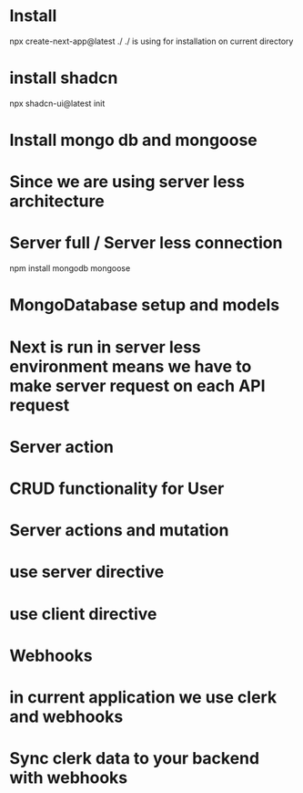 # Install
npx create-next-app@latest ./
./ is using for installation on current directory

# install shadcn 
npx shadcn-ui@latest init

<!-- Mongodb Connection -->
# Install mongo db and mongoose
# Since we are using server less architecture
# Server full / Server less connection
npm install mongodb mongoose

# MongoDatabase setup and models
# Next is run in server less environment means we have to make server request on each API request

<!-- Server action and mutations -->
<!-- Difference between Server less and server full connection environment -->
# Server action
# CRUD functionality for User
# Server actions and mutation
# use server directive
# use client directive

<!-- Webhooks -->
# Webhooks
# in current application we use clerk and webhooks
# Sync clerk data to your backend with webhooks


<!-- 00:00:00 — Intro
00:03:49 — Project Setup
00:12:12 — Next.js Routing & folder structure
00:23:21 — Clerk Authentication
00:37:15 — Layout Sidebar & Mobile Navigation
01:02:06 — Database & Models Setup
01:18:54 — Server Actions & Webhook
01:47:50 — Add Image Form (React Hook Form + Zod Validation)
02:26:05 — Cloudinary Media Uploader
02:49:00 — Transformed Image Components
03:01:10 — Image Server Action
03:33:25 — Homepage + Search & Pagination
03:52:10 — Image details, Update & Delete Image
04:12:21 — Checkout & Pay with Stripe
04:30:10 — Final Deployment & Production fixes -->

<!-- https://www.youtube.com/watch?v=QGXUUXy0AMw -->